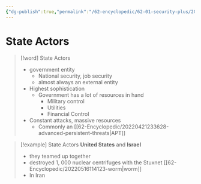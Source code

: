 ```yaml
---
{"dg-publish":true,"permalink":"/62-encyclopedic/62-01-security-plus/20220606151734-state-actors/","dgHomeLink":true,"dgPassFrontmatter":false}
---
```



# State Actors

>[!word] State Actors
> - government entity 
>     - National security, job security 
>     - almost always an external entity 
> - Highest sophistication 
>     - Government has a lot of resources in hand 
>         - Military control 
>         - Utilities 
>         - Financial Control 
> - Constant attacks, massive resources 
>     - Commonly an [[62-Encyclopedic/20220421233628-advanced-persistent-threats|APT]]

> [!example] State Actors 
> **United States** and **Israel**
> - they teamed up together 
> - destroyed 1, 000 nuclear centrifuges with the Stuxnet [[62-Encyclopedic/20220516114123-worm|worm]] 
> - In Iran
